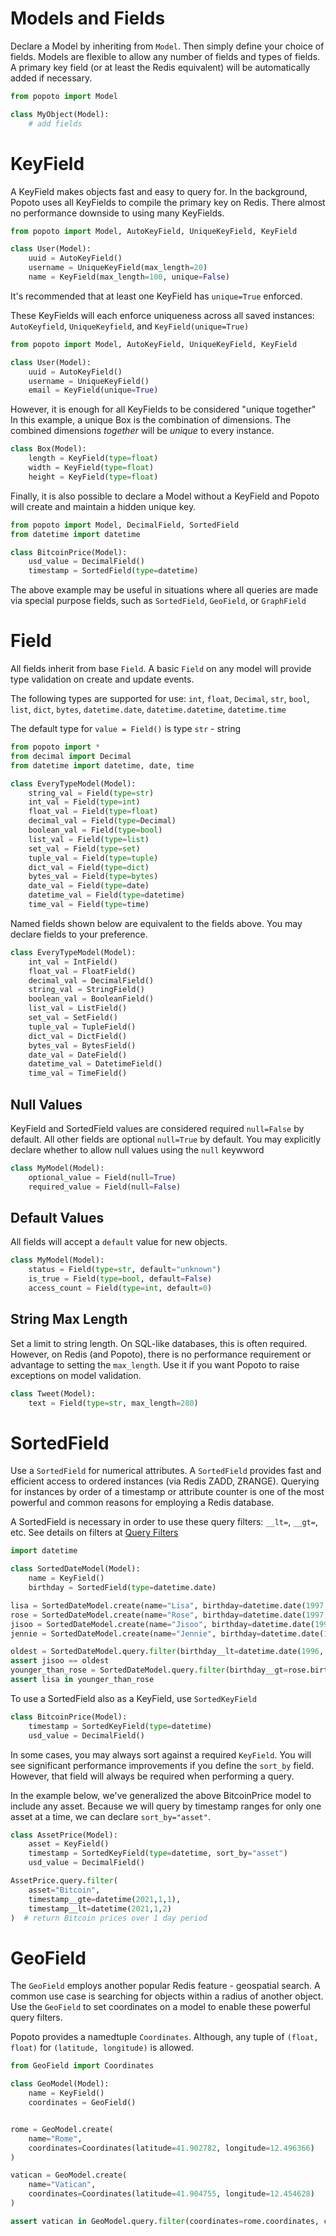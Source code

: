 # Models and Fields

Declare a Model by inheriting from `Model`.
Then simply define your choice of fields.
Models are flexible to allow any number of fields and types of fields.
A primary key field (or at least the Redis equivalent) will be automatically added if necessary.

```python
from popoto import Model

class MyObject(Model):
    # add fields
```

# KeyField
A KeyField makes objects fast and easy to query for.
In the background, Popoto uses all KeyFields to compile the primary key on Redis.
There almost no performance downside to using many KeyFields.

``` python
from popoto import Model, AutoKeyField, UniqueKeyField, KeyField

class User(Model):
    uuid = AutoKeyField()
    username = UniqueKeyField(max_length=20)
    name = KeyField(max_length=100, unique=False)
```


It's recommended that at least one KeyField has `unique=True` enforced. 

These KeyFields will each enforce uniqueness across all saved instances:
`AutoKeyfield`, `UniqueKeyfield`, and `KeyField(unique=True)` 

```python
from popoto import Model, AutoKeyField, UniqueKeyField, KeyField

class User(Model):
    uuid = AutoKeyField()
    username = UniqueKeyField()
    email = KeyField(unique=True)
```

However, it is enough for all KeyFields to be considered "unique together"
In this example, a unique Box is the combination of dimensions. The combined dimensions *together* will be *unique* to every instance.

```python
class Box(Model):
    length = KeyField(type=float)
    width = KeyField(type=float)
    height = KeyField(type=float)
```

Finally, it is also possible to declare a Model without a KeyField and Popoto will create and maintain a hidden unique key.

```python
from popoto import Model, DecimalField, SortedField
from datetime import datetime

class BitcoinPrice(Model):
    usd_value = DecimalField()
    timestamp = SortedField(type=datetime)
```

The above example may be useful in situations where all queries are made via special purpose fields, such as `SortedField`, `GeoField`, or `GraphField`

# Field

All fields inherit from base `Field`. A basic `Field` on any model will provide type validation on create and update events. 

The following types are supported for use:
`int`, `float`, `Decimal`, `str`, `bool`, `list`, `dict`, `bytes`, `datetime.date`, `datetime.datetime`, `datetime.time`

The default type for `value = Field()` is type `str` - string

```python
from popoto import *
from decimal import Decimal
from datetime import datetime, date, time

class EveryTypeModel(Model):
    string_val = Field(type=str)
    int_val = Field(type=int)
    float_val = Field(type=float)
    decimal_val = Field(type=Decimal)
    boolean_val = Field(type=bool)
    list_val = Field(type=list)
    set_val = Field(type=set)
    tuple_val = Field(type=tuple)
    dict_val = Field(type=dict)
    bytes_val = Field(type=bytes)
    date_val = Field(type=date)
    datetime_val = Field(type=datetime)
    time_val = Field(type=time)
```
Named fields shown below are equivalent to the fields above. You may declare fields to your preference.
```python 
class EveryTypeModel(Model):
    int_val = IntField()
    float_val = FloatField()
    decimal_val = DecimalField()
    string_val = StringField()
    boolean_val = BooleanField()
    list_val = ListField()
    set_val = SetField()
    tuple_val = TupleField()
    dict_val = DictField()
    bytes_val = BytesField()
    date_val = DateField()
    datetime_val = DatetimeField()
    time_val = TimeField()
```

## Null Values

KeyField and SortedField values are considered required `null=False` by default. All other fields are optional `null=True` by default. 
You may explicitly declare whether to allow null values using the `null` keywword

```python
class MyModel(Model):
    optional_value = Field(null=True)
    required_value = Field(null=False)
```

## Default Values

All fields will accept a `default` value for new objects.

```python
class MyModel(Model):
    status = Field(type=str, default="unknown")
    is_true = Field(type=bool, default=False)
    access_count = Field(type=int, default=0)
```

## String Max Length

Set a limit to string length. On SQL-like databases, this is often required. 
However, on Redis (and Popoto), there is no performance 
requirement or advantage to setting the `max_length`. 
Use it if you want Popoto to raise exceptions on model validation.


```python
class Tweet(Model):
    text = Field(type=str, max_length=280)
```

# SortedField

Use a `SortedField` for numerical attributes. 
A `SortedField` provides fast and efficient access to ordered instances (via Redis ZADD, ZRANGE). 
Querying for instances by order of a timestamp or attribute counter 
is one of the most powerful and common reasons for employing a Redis database.

A SortedField is necessary in order to use these query filters: `__lt=`, `__gt=`, etc.
See details on filters at [Query Filters](query.md)

```python
import datetime

class SortedDateModel(Model):
    name = KeyField()
    birthday = SortedField(type=datetime.date)

lisa = SortedDateModel.create(name="Lisa", birthday=datetime.date(1997, 3, 27))
rose = SortedDateModel.create(name="Rose", birthday=datetime.date(1997, 2, 11))
jisoo = SortedDateModel.create(name="Jisoo", birthday=datetime.date(1995, 1, 3))
jennie = SortedDateModel.create(name="Jennie", birthday=datetime.date(1996, 1, 16))

oldest = SortedDateModel.query.filter(birthday__lt=datetime.date(1996, 1, 1))[0]
assert jisoo == oldest
younger_than_rose = SortedDateModel.query.filter(birthday__gt=rose.birthday)
assert lisa in younger_than_rose
```

To use a SortedField also as a KeyField, use `SortedKeyField`

```python
class BitcoinPrice(Model):
    timestamp = SortedKeyField(type=datetime)
    usd_value = DecimalField()
```

In some cases, you may always sort against a required `KeyField`.
You will see significant performance improvements if you define the `sort_by` field. 
However, that field will always be required when performing a query. 

In the example below, we've generalized the above BitcoinPrice model to include any asset.
Because we will query by timestamp ranges for only one asset at a time, we can declare `sort_by="asset"`.

```python
class AssetPrice(Model):
    asset = KeyField()
    timestamp = SortedKeyField(type=datetime, sort_by="asset")
    usd_value = DecimalField()

AssetPrice.query.filter(
    asset="Bitcoin", 
    timestamp__gte=datetime(2021,1,1), 
    timestamp__lt=datetime(2021,1,2)
)  # return Bitcoin prices over 1 day period
```


# GeoField

The `GeoField` employs another popular Redis feature - geospatial search.
A common use case is searching for objects within a radius of another object.
Use the `GeoField` to set coordinates on a model to enable these powerful query filters.

Popoto provides a namedtuple `Coordinates`. Although, any tuple of `(float, float)` for `(latitude, longitude)` is allowed.

```python
from GeoField import Coordinates

class GeoModel(Model):
    name = KeyField()
    coordinates = GeoField()


rome = GeoModel.create(
    name="Rome", 
    coordinates=Coordinates(latitude=41.902782, longitude=12.496366)
)

vatican = GeoModel.create(
    name="Vatican",
    coordinates=Coordinates(latitude=41.904755, longitude=12.454628)
)

assert vatican in GeoModel.query.filter(coordinates=rome.coordinates, coordinates_radius=5, coordinates_radius_unit='km')
```
